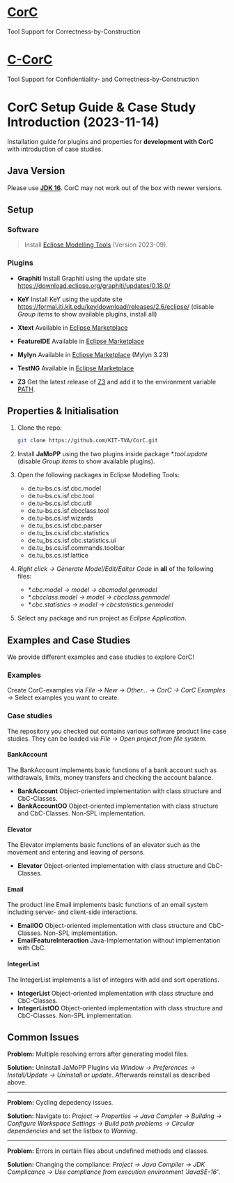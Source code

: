# [CorC](https://github.com/KIT-TVA/CorC/wiki)
Tool Support for Correctness-by-Construction

# [C-CorC](https://github.com/KIT-TVA/CorC/wiki/CorC-for-Information-Flow)
Tool Support for Confidentiality- and Correctness-by-Construction

# CorC Setup Guide & Case Study Introduction (2023-11-14)
Installation guide for plugins and properties for **development with CorC** with introduction of case studies.
## Java Version
Please use [**JDK 16**](https://www.oracle.com/java/technologies/javase/jdk16-archive-downloads.html). CorC may not work out of the box with newer versions.
## Setup
### Software
> Install [Eclipse Modelling Tools](https://www.eclipse.org/downloads/packages/release/2023-09/r) (Version 2023-09). 


### **Plugins**
- **Graphiti** Install Graphiti using the update site https://download.eclipse.org/graphiti/updates/0.18.0/

- **KeY** Install KeY using the update site https://formal.iti.kit.edu/key/download/releases/2.6/eclipse/ (disable *Group items* to show available plugins, install all)

- **Xtext** Available in [Eclipse Marketplace](https://marketplace.eclipse.org/content/eclipse-xtext)

- **FeatureIDE** Available in [Eclipse Marketplace](https://marketplace.eclipse.org/content/featureide)

- **Mylyn** Available in [Eclipse Marketplace](https://marketplace.eclipse.org/content/mylyn) (Mylyn 3.23)

- **TestNG** Available in [Eclipse Marketplace](https://marketplace.eclipse.org/content/testng-eclipse)

- **Z3** Get the latest release of [Z3](https://github.com/Z3Prover/z3/releases) and add it to the environment variable [PATH](https://www.wikihow.com/Change-the-PATH-Environment-Variable-on-Windows).

## Properties & Initialisation
1. Clone the repo:
    ```sh
    git clone https://github.com/KIT-TVA/CorC.git
    ```
2. Install **JaMoPP** using the two plugins inside package *\*.tool.update* (disable *Group items* to show available plugins).
3. Open the following packages in Eclipse Modelling Tools:
    - de.tu-bs.cs.isf.cbc.model
    - de.tu-bs.cs.isf.cbc.tool
    - de.tu-bs.cs.isf.cbc.util
    - de.tu-bs.cs.isf.cbcclass.tool
    - de.tu-bs.cs.isf.wizards
    - de.tu_bs.cs.isf.cbc.parser
    - de.tu_bs.cs.isf.cbc.statistics
    - de.tu_bs.cs.isf.cbc.statistics.ui
    - de.tu_bs.cs.isf.commands.toolbar
    - de.tu_bs.cs.isf.lattice

4. *Right click -> Generate Model/Edit/Editor Code* in **all** of the following files: 
    - *\*.cbc.model -> model -> cbcmodel.genmodel*
    - *\*.cbcclass.model -> model -> cbcclass.genmodel*
    - *\*.cbc.statistics -> model -> cbcstatistics.genmodel* 

5. Select any package and run project as *Eclipse Application*.

## Examples and Case Studies
We provide different examples and case studies to explore CorC!
### Examples
Create CorC-examples via *File -> New -> Other... -> CorC -> CorC Examples ->* Select examples you want to create.
### Case studies
The repository you checked out contains various software product line case studies. They can be loaded via *File -> Open project from file system*. 
#### BankAccount
The BankAccount implements basic functions of a bank account such as withdrawals, limits, money transfers and checking the account balance.
- **BankAccount** Object-oriented implementation with class structure and CbC-Classes.
- **BankAccountOO** Object-oriented implementation with class structure and CbC-Classes. Non-SPL implementation.
#### Elevator
The Elevator implements basic functions of an elevator such as the movement and entering and leaving of persons.
- **Elevator** Object-oriented implementation with class structure and CbC-Classes.
#### Email
The product line Email implements basic functions of an email system including server- and client-side interactions.
- **EmailOO** Object-oriented implementation with class structure and CbC-Classes. Non-SPL implementation.
- **EmailFeatureInteraction** Java-Implementation without implementation with CbC.
#### IntegerList
The IntegerList implements a list of integers with add and sort operations.
- **IntegerList** Object-oriented implementation with class structure and CbC-Classes.
- **IntegerListOO** Object-oriented implementation with class structure and CbC-Classes. Non-SPL implementation.

## Common Issues

**Problem:** Multiple resolving errors after generating model files.

**Solution:** Uninstall JaMoPP Plugins via *Window -> Preferences -> Install/Update -> Uninstall or update*. Afterwards reinstall as described above.

---

**Problem:** Cycling depedency issues.

**Solution:** Navigate to: *Project -> Properties -> Java Compiler -> Building -> Configure Workspace Settings -> Build path problems -> Circular dependencies* and set the listbox to *Warning*.

---

**Problem:** Errors in certain files about undefined methods and classes.

**Solution:** Changing the compliance: *Project -> Java Compiler -> JDK Complicance -> Use compliance from execution environment 'JavaSE-16'*.